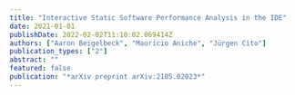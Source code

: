 ```yaml
---
title: "Interactive Static Software Performance Analysis in the IDE"
date: 2021-01-01
publishDate: 2022-02-02T11:10:02.069414Z
authors: ["Aaron Beigelbeck", "Maurı́cio Aniche", "Jürgen Cito"]
publication_types: ["2"]
abstract: ""
featured: false
publication: "*arXiv preprint arXiv:2105.02023*"
---
```


